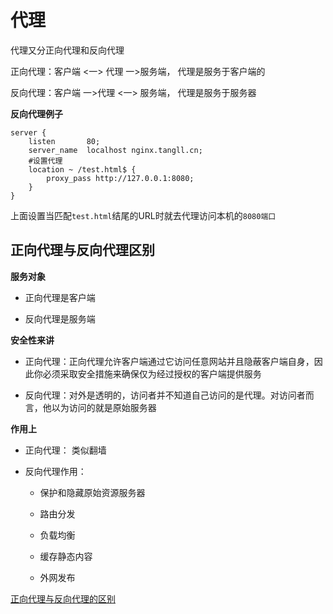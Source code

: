 # 代理

代理又分正向代理和反向代理

正向代理：客户端 <一> 代理 一>服务端， 代理是服务于客户端的

反向代理：客户端 一>代理 <一> 服务端， 代理是服务于服务器

**反向代理例子**

```
server {
    listen       80;
    server_name  localhost nginx.tangll.cn;
    #设置代理
    location ~ /test.html$ {
        proxy_pass http://127.0.0.1:8080;
    }
}
```

上面设置当匹配`test.html`结尾的URL时就去代理访问本机的`8080端口`

## 正向代理与反向代理区别

**服务对象**

- 正向代理是客户端

- 反向代理是服务端

**安全性来讲**

- 正向代理：正向代理允许客户端通过它访问任意网站并且隐蔽客户端自身，因此你必须采取安全措施来确保仅为经过授权的客户端提供服务

- 反向代理：对外是透明的，访问者并不知道自己访问的是代理。对访问者而言，他以为访问的就是原始服务器

**作用上**

- 正向代理： 类似翻墙

- 反向代理作用：

  - 保护和隐藏原始资源服务器

  - 路由分发

  - 负载均衡

  - 缓存静态内容

  - 外网发布

[正向代理与反向代理的区别](https://www.jianshu.com/p/208c02c9dd1d)
